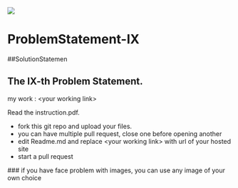 <span><img src="https://s3.ap-south-1.amazonaws.com/venuefy.images/venuefy-logo.png"></span>

# ProblemStatement-IX
##SolutionStatemen

The IX-th Problem Statement.
------
<!-- edit this line below--!>

my work : &lt;your working link&gt;
	
<!--edit the line above--!>

<p>
</p>
<p>
Read the instruction.pdf.
<ul>
<li>fork this git repo and upload your files.</li>
<li>you can have multiple pull request, close one before opening another</li>
<li>edit Readme.md and replace &lt;your working link&gt; with url of your hosted site</li>
<li>start a pull request</li>
</ul>
</p>
### if you have face problem with images, you can use any image of your own choice 
